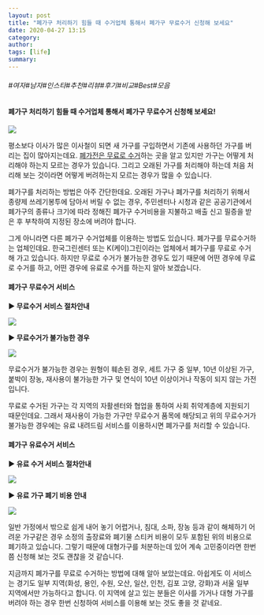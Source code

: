 ```yaml
---
layout: post
title: "폐가구 처리하기 힘들 때 수거업체 통해서 폐가구 무료수거 신청해 보세요"
date: 2020-04-27 13:15
category: 
author: 
tags: [life]
summary: 
---
```


###### #여자#남자#인스타#추천#리뷰#후기#비교#Best#모음


#### 폐가구 처리하기 힘들 때 수거업체 통해서 폐가구 무료수거 신청해 보세요!

![](https://t1.daumcdn.net/cfile/tistory/9931474B5D6695AC05)

  

평소보다 이사가 많은 이사철이 되면 새 가구를 구입하면서  기존에 사용하던 가구를 버리는 집이 많아지는데요. [폐가전은 무료로 수거](https://tempholiday.tistory.com/260)하는 곳을 알고 있지만 가구는 어떻게 처리해야 하는지 모르는 경우가 있습니다. 그리고 오래된 가구를 처리해야 하는데 처음 처리해 보는 것이라면 어떻게 버려하는지 모르는 경우가 많을 수 있습니다.

폐가구를 처리하는 방법은 아주 간단한데요. 오래된 가구나 폐가구를 처리하기 위해서 종량제 쓰레기봉투에 담아서 버릴 수 없는 경우, 주민센터나 시청과 같은 공공기관에서 폐가구의 종류나 크기에 따라 정해진 폐가구 수거비용을 지불하고 배출 신고 필증을 받은 후 부착하여 지정된 장소에 버려야 합니다.

  

  

그게 아니라면 다른 폐가구 수거업체를 이용하는 방법도 있습니다. 폐가구를 무료수거하는 업체인데요. 한국그린센터 또는 K(케이)그린이라는 업체에서 폐가구를 무료로 수거해 가고 있습니다. 하지만 무료로 수거가 불가능한 경우도 있기 때문에 어떤 경우에 무료로 수거를 하고, 어떤 경우에 유료로 수거를 하는지 알아 보겠습니다.

  

  

#### 폐가구 무료수거 서비스

**▶ 무료수거 서비스 절차안내**

  

![](https://t1.daumcdn.net/cfile/tistory/994385435D668D4C0E)

  

**▶ 무료수거가 불가능한 경우**

  

![](https://t1.daumcdn.net/cfile/tistory/99E10B425D668D722E)

  

무료수거가 불가능한 경우는 원형이 훼손된 경우, 세트 가구 중 일부, 10년 이상된 가구, 붙박이 장농, 재사용이 불가능한 가구 및 연식이 10년 이상이거나 작동이 되지 않는 가전입니다.

  

무료로 수거된 가구는 각 지역의 자활센터와 협업을 통하여 사회 취약계층에 지원되기 때문인데요. 그래서 재사용이 가능한 가구만 무료수거 품목에 해당되고 위의 무료수거가 불가능한 경우에는 유료 내려드림 서비스를 이용하시면 폐가구를 처리할 수 있습니다.

  

  

#### 폐가구 유료수거 서비스

**▶ 유료 수거 서비스 절차안내**  

  

![](https://t1.daumcdn.net/cfile/tistory/99F8934A5D668F0615)

  

**▶ 유료 가구 폐기 비용 안내**  

  

![](https://t1.daumcdn.net/cfile/tistory/991BF94A5D668F0731)

  

일반 가정에서 밖으로 쉽게 내어 놓기 어렵거나, 침대, 소파, 장농 등과 같이 해체하기 어려운 가구같은 경우 소정의 출장료와 폐기물 스티커 비용이 모두 포함된 위의 비용으로 폐기하고 있습니다. 그렇기 때문에 대형가구를 처분하는데 있어 계속 고민중이라면 한번쯤 신청해 보는 것도 괜찮을 것 같습니다.

  

  

지금까지 폐가구를 무료로 수거하는 방법에 대해 알아 보았는데요. 아쉽게도 이 서비스는 경기도 일부 지역(화성, 용인, 수원, 오산, 일산, 인천, 김포 고양, 강화)과 서울 일부 지역에서만 가능하다고 합니다. 이 지역에 살고 있는 분들은 이사를 가거나 대형 가구를 버려야 하는 경우 한번 신청하여 서비스를 이용해 보는 것도 좋을 것 같네요.